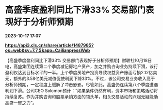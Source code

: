 # 高盛季度盈利同比下滑33% 交易部门表现好于分析师预期

**2023-10-17 17:07**

**https://api3.cls.cn/share/article/1487985?os=web&sv=7.7.5&app=CailianpressWeb**

【高盛季度盈利同比下滑33% 交易部门表现好于分析师预期】财联社10月18日电，高盛集团连续第二个季度减记房地产资产，加之并购咨询业务持续下滑，该行盈利仅达到目标水平的一半。上个季度房地产投资导致权益资产账面亏损2.12亿美元，额外的3.58亿美元减值促使利润下降33%。不过，该公司交易业务收入高于分析师预期，一定程度上缓解了冲击影影。尽管如此，高盛仍连续第八个季度遭遇利润下滑。公司CEO Solomon预计：”如果条件仍然有利，资本市场和策略活动将持续复苏。作为并购咨询和股票承销方面的领头羊，相关交易活动的兴起无疑能助高盛一臂之力”。